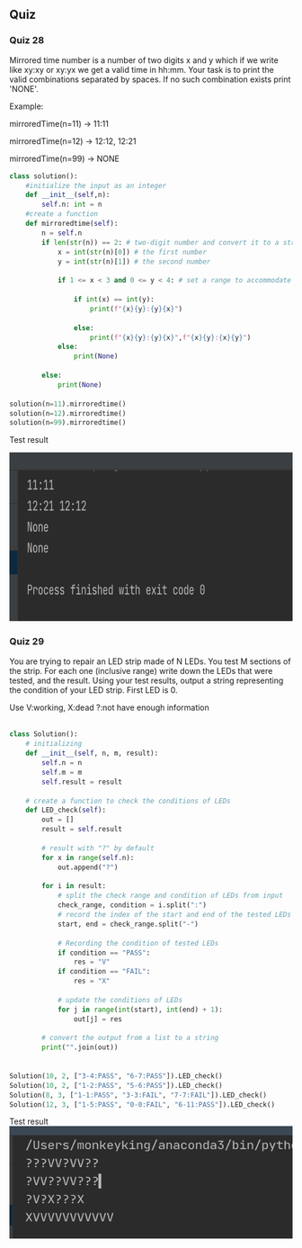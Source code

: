 ## Quiz

### Quiz 28

Mirrored time number is a number of two digits x and y which if we write like xy:xy or xy:yx we get a valid time in hh:mm.
Your task is to print the valid combinations separated by spaces. If no such combination exists print 'NONE'.

Example:

mirroredTime(n=11) → 11:11

mirroredTime(n=12) → 12:12, 12:21

mirroredTime(n=99) → NONE

```.py
class solution():
    #initialize the input as an integer
    def __init__(self,n):
        self.n: int = n
    #create a function
    def mirroredtime(self):
        n = self.n
        if len(str(n)) == 2: # two-digit number and convert it to a string
            x = int(str(n)[0]) # the first number
            y = int(str(n)[1]) # the second number

            if 1 <= x < 3 and 0 <= y < 4: # set a range to accommodate the time

                if int(x) == int(y):
                    print(f"{x}{y}:{y}{x}")

                else:
                    print(f"{x}{y}:{y}{x}",f"{x}{y}:{x}{y}")
            else:
                print(None)

        else:
            print(None)

solution(n=11).mirroredtime()
solution(n=12).mirroredtime()
solution(n=99).mirroredtime()
```
Test result 

<img src = "https://github.com/cathymonkey/Unit_4/blob/main/Images/28.png" width = "660" height = "300" >



### Quiz 29

You are trying to repair an LED strip made of N LEDs. You test M sections of the strip. For each one (inclusive range) write down the LEDs that were tested, and 
the result. Using your test results, output a string representing the condition of your LED strip. First LED is 0.

Use V:working, X:dead ?:not have enough information

```.py

class Solution():
    # initializing
    def __init__(self, n, m, result):
        self.n = n
        self.m = m
        self.result = result

    # create a function to check the conditions of LEDs
    def LED_check(self):
        out = []
        result = self.result

        # result with "?" by default
        for x in range(self.n):
            out.append("?")

        for i in result:
            # split the check range and condition of LEDs from input 
            check_range, condition = i.split(":")
            # record the index of the start and end of the tested LEDs
            start, end = check_range.split("-")

            # Recording the condition of tested LEDs
            if condition == "PASS":
                res = "V"
            if condition == "FAIL":
                res = "X"

            # update the conditions of LEDs
            for j in range(int(start), int(end) + 1):
                out[j] = res

        # convert the output from a list to a string
        print("".join(out))


Solution(10, 2, ["3-4:PASS", "6-7:PASS"]).LED_check()
Solution(10, 2, ["1-2:PASS", "5-6:PASS"]).LED_check()
Solution(8, 3, ["1-1:PASS", "3-3:FAIL", "7-7:FAIL"]).LED_check()
Solution(12, 3, ["1-5:PASS", "0-0:FAIL", "6-11:PASS"]).LED_check()
```
Test result 
<img src="https://github.com/cathymonkey/Unit_4/blob/main/Images/29.png" width = "600" height = "200">





